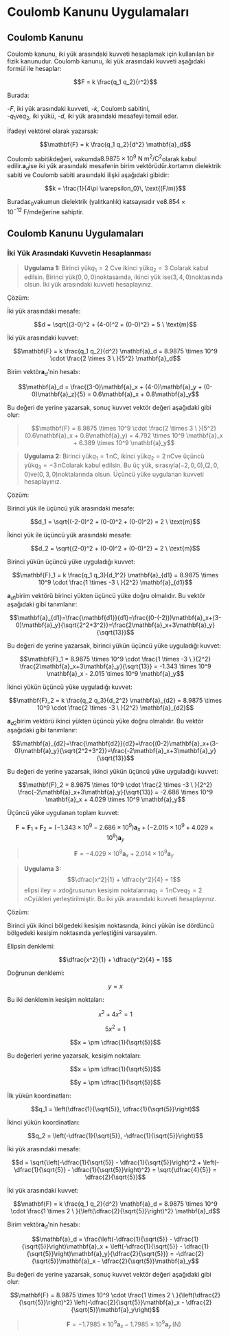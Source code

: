 # Coulomb Kanunu Uygulamaları

## Coulomb Kanunu

Coulomb kanunu, iki yük arasındaki kuvveti hesaplamak için kullanılan bir fizik kanunudur. Coulomb kanunu, iki yük arasındaki kuvveti aşağıdaki formül ile hesaplar:

$$F = k \frac{q_1 q_2}{r^2}$$

Burada:

-$F$, iki yük arasındaki kuvveti,
-$k$, Coulomb sabitini,    
-$q_1$ve$q_2$, iki yükü,
-$d$, iki yük arasındaki mesafeyi temsil eder.

İfadeyi vektörel olarak yazarsak:

$$\mathbf{F} = k \frac{q_1 q_2}{d^2} \mathbf{a}_d$$

Coulomb sabiti$k$değeri, vakumda$8.9875 \times 10^9 \ \text{N m}^2/\text{C}^2$olarak kabul edilir.$\mathbf{a}_d$ise iki yük arasındaki mesafenin birim vektörüdür.$k$ortamın dielektrik sabiti ve Coulomb sabiti arasındaki ilişki aşağıdaki gibidir:

$$k = \frac{1}{4\pi \varepsilon_0}\, \text{(F/m)}$$

Burada$\varepsilon_0$vakumun dielektrik (yalıtkanlık) katsayısıdır ve$8.854 \times 10^{-12} \ \text{F/m}$değerine sahiptir.

## Coulomb Kanunu Uygulamaları

### İki Yük Arasındaki Kuvvetin Hesaplanması

> **Uygulama 1:** Birinci yük$q_1 = 2 \ \text{C}$ve ikinci yük$q_2 = 3 \ \text{C}$olarak kabul edilsin. Birinci yük$(0,0,0)$noktasaında, ikinci yük ise$(3,4,0)$noktasında olsun. İki yük arasındaki kuvveti hesaplayınız.

Çözüm:

İki yük arasındaki mesafe:

$$d = \sqrt{(3-0)^2 + (4-0)^2 + (0-0)^2} = 5 \ \text{m}$$

İki yük arasındaki kuvvet:

$$\mathbf{F} = k \frac{q_1 q_2}{d^2} \mathbf{a}_d = 8.9875 \times 10^9 \cdot  \frac{2  \times 3 \ }{5^2} \mathbf{a}_d$$

Birim vektör$\mathbf{a}_d$'nin hesabı:

$$\mathbf{a}_d = \frac{(3-0)\mathbf{a}_x + (4-0)\mathbf{a}_y + (0-0)\mathbf{a}_z}{5} = 0.6\mathbf{a}_x + 0.8\mathbf{a}_y$$

Bu değeri de yerine yazarsak, sonuç kuvvet vektör değeri aşağıdaki gibi olur:

>$$\mathbf{F} = 8.9875 \times 10^9 \cdot  \frac{2  \times 3 \ }{5^2} (0.6\mathbf{a}_x + 0.8\mathbf{a}_y) = 4.792 \times 10^9 \mathbf{a}_x + 6.389 \times 10^9 \mathbf{a}_y$$

>**Uygulama 2:** Birinci yük$q_1=1\, \text{nC}$, ikinci yük$q_2=2\, \text{nC}$ve üçüncü yük$q_3=-3\, \text{nC}$olarak kabul edilsin. Bu üç yük, sırasıyla$(-2,0,0)$,$(2,0,0)$ve$(0,3,0)$noktalarında olsun. Üçüncü yüke uygulanan kuvveti hesaplayınız.

Çözüm:

Birinci yük ile üçüncü yük arasındaki mesafe:

$$d_1 = \sqrt{(-2-0)^2 + (0-0)^2 + (0-0)^2} = 2 \ \text{m}$$

İkinci yük ile üçüncü yük arasındaki mesafe:

$$d_2 = \sqrt{(2-0)^2 + (0-0)^2 + (0-0)^2} = 2 \ \text{m}$$

Birinci yükün üçüncü yüke uyguladığı kuvvet:

$$\mathbf{F}_1 = k \frac{q_1 q_3}{d_1^2} \mathbf{a}_{d1} = 8.9875 \times 10^9 \cdot  \frac{1  \times -3 \ }{2^2} \mathbf{a}_{d1}$$

$\mathbf{a}_{d1}$birim vektörü birinci yükten üçüncü yüke doğru olmalıdır. Bu vektör aşağıdaki gibi tanımlanır:

$$\mathbf{a}_{d1}=\frac{\mathbf{d1}}{d1}=\frac{(0-(-2)))\mathbf{a}_x+(3-0)\mathbf{a}_y}{\sqrt{2^2+3^2}}=\frac{2\mathbf{a}_x+3\mathbf{a}_y}{\sqrt{13}}$$

Bu değeri de yerine yazarsak, birinci yükün üçüncü yüke uyguladığı kuvvet:

$$\mathbf{F}_1 = 8.9875 \times 10^9 \cdot  \frac{1  \times -3 \ }{2^2} \frac{2\mathbf{a}_x+3\mathbf{a}_y}{\sqrt{13}} = -1.343 \times 10^9 \mathbf{a}_x - 2.015 \times 10^9 \mathbf{a}_y$$

İkinci yükün üçüncü yüke uyguladığı kuvvet:

$$\mathbf{F}_2 = k \frac{q_2 q_3}{d_2^2} \mathbf{a}_{d2} = 8.9875 \times 10^9 \cdot  \frac{2  \times -3 \ }{2^2} \mathbf{a}_{d2}$$

$\mathbf{a}_{d2}$birim vektörü ikinci yükten üçüncü yüke doğru olmalıdır. Bu vektör aşağıdaki gibi tanımlanır:

$$\mathbf{a}_{d2}=\frac{\mathbf{d2}}{d2}=\frac{(0-2)\mathbf{a}_x+(3-0)\mathbf{a}_y}{\sqrt{2^2+3^2}}=\frac{-2\mathbf{a}_x+3\mathbf{a}_y}{\sqrt{13}}$$

Bu değeri de yerine yazarsak, ikinci yükün üçüncü yüke uyguladığı kuvvet:

$$\mathbf{F}_2 = 8.9875 \times 10^9 \cdot  \frac{2  \times -3 \ }{2^2} \frac{-2\mathbf{a}_x+3\mathbf{a}_y}{\sqrt{13}} = -2.686 \times 10^9 \mathbf{a}_x + 4.029 \times 10^9 \mathbf{a}_y$$

Üçüncü yüke uygulanan toplam kuvvet:

$$\mathbf{F} = \mathbf{F}_1 + \mathbf{F}_2 = (-1.343 \times 10^9 - 2.686 \times 10^9) \mathbf{a}_x + (-2.015 \times 10^9 + 4.029 \times 10^9) \mathbf{a}_y$$

>$$\mathbf{F} =-4.029 \times 10^9 \mathbf{a}_x + 2.014 \times 10^9 \mathbf{a}_y$$

>**Uygulama 3:**$$\dfrac{x^2}{1} + \dfrac{y^2}{4} = 1$$elipsi ile$y=x$doğrusunun kesişim noktalarına$q_1=1\, \text{nC}$ve$q_2=2\, \text{nC}$yükleri yerleştirilmiştir. Bu iki yük arasındaki kuvveti hesaplayınız.

Çözüm:

Birinci yük ikinci bölgedeki kesişim noktasında, ikinci yükün ise dördüncü bölgedeki kesişim noktasında yerleştiğini varsayalım.

Elipsin denklemi:

$$\dfrac{x^2}{1} + \dfrac{y^2}{4} = 1$$

Doğrunun denklemi:

$$y=x$$

Bu iki denklemin kesişim noktaları:

$$x^2 + 4x^2 = 1$$

$$5x^2 = 1$$

$$x = \pm \dfrac{1}{\sqrt{5}}$$

Bu değerleri yerine yazarsak, kesişim noktaları:

$$x = \pm \dfrac{1}{\sqrt{5}}$$

$$y = \pm \dfrac{1}{\sqrt{5}}$$

İlk yükün koordinatları:

$$q_1 = \left(\dfrac{1}{\sqrt{5}}, \dfrac{1}{\sqrt{5}}\right)$$

İkinci yükün koordinatları:

$$q_2 = \left(-\dfrac{1}{\sqrt{5}}, -\dfrac{1}{\sqrt{5}}\right)$$

İki yük arasındaki mesafe:

$$d = \sqrt{\left(-\dfrac{1}{\sqrt{5}} - \dfrac{1}{\sqrt{5}}\right)^2 + \left(-\dfrac{1}{\sqrt{5}} - \dfrac{1}{\sqrt{5}}\right)^2} = \sqrt{\dfrac{4}{5}} = \dfrac{2}{\sqrt{5}}$$

İki yük arasındaki kuvvet:

$$\mathbf{F} = k \frac{q_1 q_2}{d^2} \mathbf{a}_d = 8.9875 \times 10^9 \cdot  \frac{1  \times 2 \ }{\left(\dfrac{2}{\sqrt{5}}\right)^2} \mathbf{a}_d$$

Birim vektör$\mathbf{a}_d$'nin hesabı:

$$\mathbf{a}_d = \frac{\left(-\dfrac{1}{\sqrt{5}} - \dfrac{1}{\sqrt{5}}\right)\mathbf{a}_x + \left(-\dfrac{1}{\sqrt{5}} - \dfrac{1}{\sqrt{5}}\right)\mathbf{a}_y}{\dfrac{2}{\sqrt{5}}} = -\dfrac{2}{\sqrt{5}}\mathbf{a}_x - \dfrac{2}{\sqrt{5}}\mathbf{a}_y$$

Bu değeri de yerine yazarsak, sonuç kuvvet vektör değeri aşağıdaki gibi olur:

$$\mathbf{F} = 8.9875 \times 10^9 \cdot  \frac{1  \times 2 \ }{\left(\dfrac{2}{\sqrt{5}}\right)^2} \left(-\dfrac{2}{\sqrt{5}}\mathbf{a}_x - \dfrac{2}{\sqrt{5}}\mathbf{a}_y\right)$$
>$$\mathbf{F}  = -1.7985 \times 10^9 \mathbf{a}_x - 1.7985 \times 10^9 \mathbf{a}_y\, \text{(N)}$$

## 










   